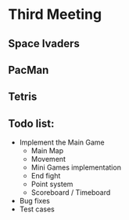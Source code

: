 # Third Meeting 

## Space Ivaders

## PacMan

## Tetris


## Todo list:
- Implement the Main Game
  - Main Map 
  - Movement 
  - Mini Games implementation 
  - End fight 
  - Point system 
  - Scoreboard / Timeboard 
- Bug fixes 
- Test cases 
